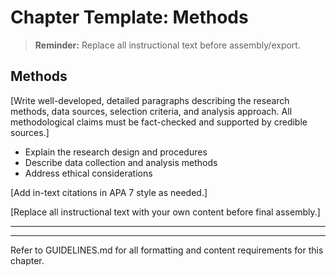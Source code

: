 # Chapter Template: Methods

> **Reminder:** Replace all instructional text before assembly/export.

## Methods

[Write well-developed, detailed paragraphs describing the research methods, data sources, selection criteria, and analysis approach. All methodological claims must be fact-checked and supported by credible sources.]

- Explain the research design and procedures
- Describe data collection and analysis methods
- Address ethical considerations

[Add in-text citations in APA 7 style as needed.]

[Replace all instructional text with your own content before final assembly.]

---

<!-- Do not include a references section here. All references must be consolidated in references.md and organized alphabetically. -->

---

Refer to GUIDELINES.md for all formatting and content requirements for this chapter.
